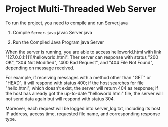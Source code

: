 # Project Multi-Threaded Web Server

To run the project, you need to compile and run Server.java

1. Compile `Server.java`
javac Server.java

2. Run the Compiled Java Program
java Server

When the server is running, you are able to access helloworld.html with link "127.0.0.1:1111/helloworld.html". Ther server can response with status "200 OK", "304 Not Modified", "400 Bad Request", and "404 File Not Found", depending on message received. 

For example, if receiving messages with a method other than "GET" or "HEAD", it will respond with status 400; if the host searches for file "hello.html", which doesn't exist, the server will return 404 as response; if the host has already got the up-to-date "helloworld.html" file, the server will not send data again but will respond with status 304.

Moreover, each request will be logged into server_log.txt, including its host IP address, access time, requested file name, and corresponding response type.